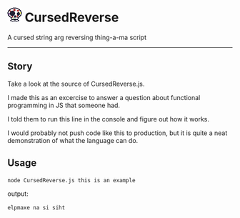 # ![Cursed Reverse Logo](<https://raw.githubusercontent.com/zacharysarette/CursedReverse/%24/logo.png>) CursedReverse 

A cursed string arg reversing thing-a-ma script

---

## Story

Take a look at the source of CursedReverse.js.

I made this as an excercise to answer a question about functional programming in JS that someone had. 

I told them to run this line in the console and figure out how it works. 

I would probably not push code like this to production, but it is quite a neat demonstration of what the language can do.


## Usage

```shell
node CursedReverse.js this is an example
```

output:

```shell
elpmaxe na si siht
```


